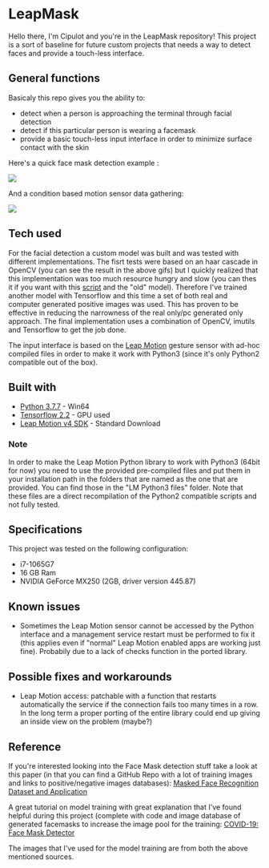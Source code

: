 # LeapMask

Hello there, I'm Cipulot and you're in the LeapMask repository!
This project is a sort of baseline for future custom projects that needs a way to detect faces and provide a touch-less interface.

## General functions
Basicaly this repo gives you the ability to:
* detect when a person is approaching the terminal through facial detection
* detect if this particular person is wearing a facemask
* provide a basic touch-less input interface in order to minimize surface contact with the skin

Here's a quick face mask detection example :

![](https://github.com/Cipulot/CodeWithFriends-Spring2020/blob/master/projects/Cipulot/LeapMask/gifs/gif_facemask_detection_test.gif)

And a condition based motion sensor data gathering:

![](https://github.com/Cipulot/CodeWithFriends-Spring2020/blob/master/projects/Cipulot/LeapMask/gifs/gif_nomask_mask_doorbell_example.gif)

## Tech used
For the facial detection a custom model was built and was tested with different implementations.
The fisrt tests were based on an haar cascade in OpenCV (you can see the result in the above gifs) but I quickly realized that this implementation was too much resource hungry and slow (you can thes it if you want with this [script]() and the "old" model). Therefore I've trained another model with Tensorflow and this time a set of both real and computer generated positive images was used. This has proven to be effective in reducing the narrowness of the real only/pc generated only approach. The final implementation uses a combination of OpenCV, imutils and Tensorflow to get the job done.

The input interface is based on the [Leap Motion](https://www.ultraleap.com/datasheets/Leap_Motion_Controller_Datasheet.pdf) gesture sensor with ad-hoc compiled files in order to make it work with Python3 (since it's only Python2 compatible out of the box).

## Built with
* [Python 3.7.7](https://www.python.org/downloads/release/python-377/) - Win64
* [Tensorflow 2.2](https://www.tensorflow.org/install) - GPU used
* [Leap Motion v4 SDK](https://developer.leapmotion.com/setup/desktop) - Standard Download

### Note
In order to make the Leap Motion Python library to work with Python3 (64bit for now) you need to use the provided pre-compiled files and put them in your installation path in the folders that are named as the one that are provided. You can find those in the "LM Python3 files" folder. Note that these files are a direct recompilation of the Python2 compatible scripts and not fully tested.

## Specifications
This project was tested on the following configuration:
* i7-1065G7
* 16 GB Ram
* NVIDIA GeForce MX250 (2GB, driver version 445.87)

## Known issues
* Sometimes the Leap Motion sensor cannot be accessed by the Python interface and a management service restart must be performed to fix it (this applies even if "normal" Leap Motion enabled apps are working just fine). Probabily due to a lack of checks function in the ported library.

## Possible fixes and workarounds
* Leap Motion access: patchable with a function that restarts automatically the service if the connection fails too many times in a row.
                      In the long term a proper porting of the entire library could end up giving an inside view on the problem (maybe?)
## Reference 
If you're interested looking into the Face Mask detection stuff take a look at this paper (in that you can find a GitHub Repo with a lot of training images and links to positive/negative images databases):
[Masked Face Recognition Dataset and Application](https://arxiv.org/pdf/2003.09093.pdf)

A great tutorial on model training with great explanation that I've found helpful during this project (complete with code and image database of generated facemasks to increase the image pool for the training:
[COVID-19: Face Mask Detector](https://www.pyimagesearch.com/2020/05/04/covid-19-face-mask-detector-with-opencv-keras-tensorflow-and-deep-learning/)

The images that I've used for the model training are from both the above mentioned sources.
